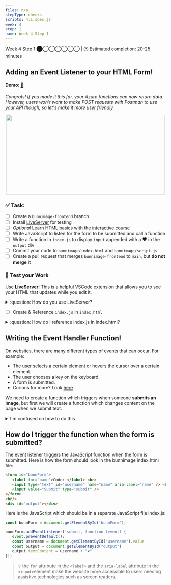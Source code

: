 ```yaml
---
files: n/a
stepType: checks
scripts: 4.1.spec.js
week: 4
step: 1
name: Week 4 Step 1
---
```

Week 4 Step 1 ⬤◯◯◯◯◯◯ | 🕐 Estimated completion: 20-25 minutes

## Adding an Event Listener to your HTML Form!
#### Demo: [🐰](https://week4step1.emilychen10.repl.co/)
*Congrats! If you made it this far, your Azure functions can now return data. However, users won't want to make POST requests with Postman to use your API though, so let's make it more user friendly.*

<p align="center">
   <img src="https://user-images.githubusercontent.com/69332964/121591478-8b903e00-ca07-11eb-87a3-e5c04d23086d.png" width="500" height="250" />
</p>

### ✅  Task:
- [ ]  Create a `bunnimage-frontend` branch 
- [ ]  Install [LiveServer](https://marketplace.visualstudio.com/items?itemName=ritwickdey.LiveServer) for testing
- [ ]  *Optional* Learn HTML basics with the [interactive course](https://lab.github.com/githubtraining/introduction-to-html)
- [ ]  Write JavaScript to listen for the form to be submitted and call a function
- [ ]  Write a function in `index.js` to display `input` appended with a ❤️ in the `output` div
- [ ] Commit your code to `bunnimage/index.html` and `bunnimage/script.js`
- [ ] Create a pull request that merges `bunnimage-frontend` to `main`, but **do not merge it**

### 🚧 Test your Work
Use **[LiveServer](https://marketplace.visualstudio.com/items?itemName=ritwickdey.LiveServer)**! This is a helpful VSCode extension that allows you to see your HTML that updates while you edit it.

<details>
<summary>:question: How do you use LiveServer? </summary>
<br>

![image](https://user-images.githubusercontent.com/69332964/99007366-0fd21f80-2512-11eb-9af9-311d89098c0b.png)
* To start a local server, click `Go live` at the bottom right of the screen, as shown in the image.
    * Make sure that you have the entire repo open on VS Code and not just the individual files.
    * If this is your first time installing LiveServer, you might need to close/quit VS Code and reopen it.
* Test it out, and see what your HTML page looks like! *It's OK if it's boring, so feel free to style it with CSS!*

</details>

- [ ] Create & Reference `index.js` in `index.html`

<details>
<summary>:question: How do I reference index.js in index.html?</summary>

Put it **at the very end of the body tag!**
```html   
    <script src="index.js" type="text/javascript"></script>
```

</details>

## Writing the Event Handler Function!
On websites, there are many different types of events that can occur. For example:
- The user selects a certain element or hovers the cursor over a certain element.
- The user chooses a key on the keyboard.
- A form is submitted.
- Curious for more? Look [here](https://www.w3schools.com/js/js_events.asp)

We need to create a function which triggers when someone **submits an image**,
but first we will create a function which changes content on the page when we 
submit text.

<details>
<summary>I'm confused on how to do this</summary>

- In your html file, give your form an id

- Change the last input from type ="button" to type = "submit"

```js
 <input value="Submit" type="submit" />
```

- In index.js, create a variable using the id you just created:
   
```js
const bunnForm = document.getElementById('bunnForm');
```
- In your index.js file, create an event listener with an anonymous function.
Inside of the function, create a variable for the value that was input in 
the text box.
   
 ```js
bunnForm.addEventListener('submit', function (event) {
   const username = document.getElementById("username").value
});
```
   
> :bulb: We are retrieving the value of the "username" text box with this code!
> :bulb: The document.getElementById() method gets the value of the input text from the HTML.

- Create a variable to target html div with the id of "output" and use the 
textContent property to add a "❤" to the value that was input for username.

- :bulb" By default, the website will reload whenever a user presses submit. This leads to our text on the page that we set being cleared away. We can prevent this by adding this to the top of our function.

```js
event.preventDefault()
```
   
```js
bunnForm.addEventListener('submit', function (event) {
   event.preventDefault()
   const username = document.getElementById("username").value
   const output = document.getElementById("output")
   output.textContent = username + "❤"
});
```

</details>

## How do I trigger the function when the form is submitted?

The event listener triggers the JavaScript function when the form is submitted.
Here is how the form should look in the bunnimage index.html file:

```html
<form id="bunnForm">
   <label for="name">Code: </label> <br>
   <input type="text" id="username" name="name" aria-label="name" /> <br>
   <input value="Submit" type="submit" />
</form>
<br/>
<div id="output"></div>
```

Here is the JavaScript which should be in a separate JavaScript file index.js:

```js
const bunnForm = document.getElementById('bunnForm');

bunnForm.addEventListener('submit, function (event) {
   event.preventDefault();
   const username = document.getElementById("username").value
   const output = document.getElementById("output")
   output.textContent = username + "❤"
});
```
> 💡 the `for` attribute in the `<label>` and the `aria-label` attribute in the `<input>`element make the website more accessible to users needing assistive technologies such as screen readers. 
